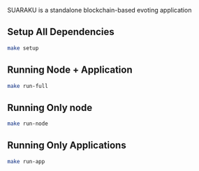 SUARAKU is a standalone blockchain-based evoting application

## Setup All Dependencies
```sh
make setup
```

## Running Node + Application
```sh
make run-full
```

## Running Only node
```sh
make run-node
```

## Running Only Applications
```sh
make run-app
```
